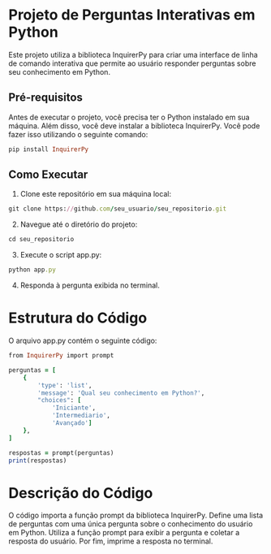 # Projeto de Perguntas Interativas em Python
Este projeto utiliza a biblioteca InquirerPy para criar uma interface de linha de comando interativa que permite ao usuário responder perguntas sobre seu conhecimento em Python.

## Pré-requisitos
Antes de executar o projeto, você precisa ter o Python instalado em sua máquina. Além disso, você deve instalar a biblioteca InquirerPy. Você pode fazer isso utilizando o seguinte comando:

```ruby
pip install InquirerPy
```

## Como Executar
1. Clone este repositório em sua máquina local:

```ruby
git clone https://github.com/seu_usuario/seu_repositorio.git
```

2. Navegue até o diretório do projeto:
```ruby
cd seu_repositorio
```

3. Execute o script app.py:
```ruby
python app.py
```

4. Responda à pergunta exibida no terminal.

# Estrutura do Código
O arquivo app.py contém o seguinte código:
```ruby
from InquirerPy import prompt

perguntas = [
    {
        'type': 'list',
        'message': 'Qual seu conhecimento em Python?',
        "choices": [
            'Iniciante',
            'Intermediario',
            'Avançado']
    },
]

respostas = prompt(perguntas)
print(respostas)
```

# Descrição do Código
O código importa a função prompt da biblioteca InquirerPy.
Define uma lista de perguntas com uma única pergunta sobre o conhecimento do usuário em Python.
Utiliza a função prompt para exibir a pergunta e coletar a resposta do usuário.
Por fim, imprime a resposta no terminal.
